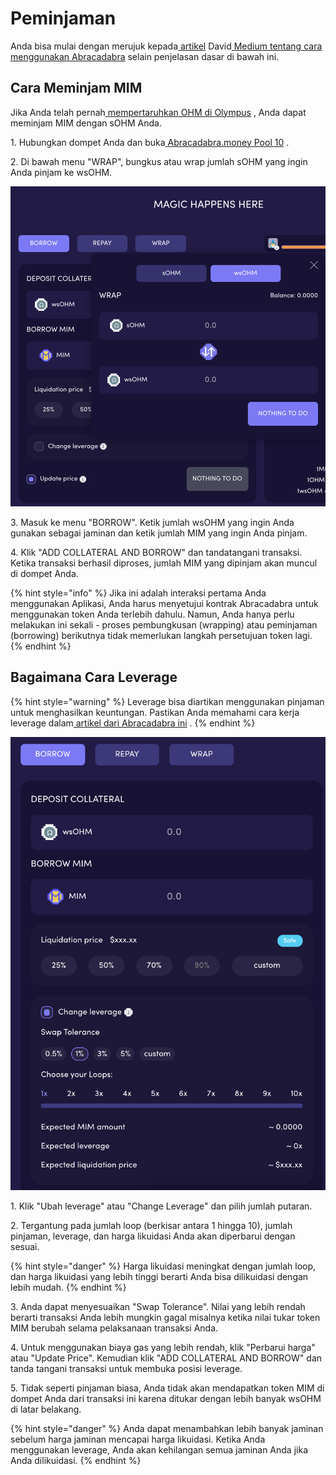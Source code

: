 # Peminjaman

Anda bisa mulai dengan merujuk kepada[ artikel](https://davidgmi.medium.com/how-to-cast-a-magic-spell-to-your-ohm-and-3-3-strategy-using-abracadabra-money-45fc6187f281) David[ Medium tentang cara menggunakan Abracadabra](https://davidgmi.medium.com/how-to-cast-a-magic-spell-to-your-ohm-and-3-3-strategy-using-abracadabra-money-45fc6187f281) selain penjelasan dasar di bawah ini.

## Cara Meminjam MIM

Jika Anda telah pernah[ mempertaruhkan OHM di Olympus](https://docs.olympusdao.finance/using-the-website/staking) , Anda dapat meminjam MIM dengan sOHM Anda.

1\. Hubungkan dompet Anda dan buka[ Abracadabra.money Pool 10](https://abracadabra.money/pool/10) .

2\. Di bawah menu "WRAP", bungkus atau wrap jumlah sOHM yang ingin Anda pinjam ke wsOHM.

![](<../../.gitbook/assets/screen-shot-2021-08-29-at-4.10.42-pm (1).png>)

3\. Masuk ke menu "BORROW". Ketik jumlah wsOHM yang ingin Anda gunakan sebagai jaminan dan ketik jumlah MIM yang ingin Anda pinjam.

4\. Klik "ADD COLLATERAL AND BORROW" dan tandatangani transaksi. Ketika transaksi berhasil diproses, jumlah MIM yang dipinjam akan muncul di dompet Anda.

{% hint style="info" %}
Jika ini adalah interaksi pertama Anda menggunakan Aplikasi, Anda harus menyetujui kontrak Abracadabra untuk menggunakan token Anda terlebih dahulu. Namun, Anda hanya perlu melakukan ini sekali - proses pembungkusan (wrapping) atau peminjaman (borrowing) berikutnya tidak memerlukan langkah persetujuan token lagi.
{% endhint %}

## Bagaimana Cara **Leverage**

{% hint style="warning" %}
Leverage bisa diartikan menggunakan pinjaman untuk menghasilkan keuntungan. Pastikan Anda memahami cara kerja leverage dalam[ artikel dari Abracadabra ini](https://docs.abracadabra.money/intro/leveraged-positions) .
{% endhint %}

![](<../../.gitbook/assets/screen-shot-2021-08-29-at-4.10.54-pm (1) (1).png>)

1\. Klik "Ubah leverage" atau "Change Leverage" dan pilih jumlah putaran.

2\. Tergantung pada jumlah loop (berkisar antara 1 hingga 10), jumlah pinjaman, leverage, dan harga likuidasi Anda akan diperbarui dengan sesuai.

{% hint style="danger" %}
Harga likuidasi meningkat dengan jumlah loop, dan harga likuidasi yang lebih tinggi berarti Anda bisa dilikuidasi dengan lebih mudah.
{% endhint %}

3\. Anda dapat menyesuaikan "Swap Tolerance". Nilai yang lebih rendah berarti transaksi Anda lebih mungkin gagal misalnya ketika nilai tukar token MIM berubah selama pelaksanaan transaksi Anda.

4\. Untuk menggunakan biaya gas yang lebih rendah, klik "Perbarui harga" atau "Update Price". Kemudian klik "ADD COLLATERAL AND BORROW" dan tanda tangani transaksi untuk membuka posisi leverage.

5\. Tidak seperti pinjaman biasa, Anda tidak akan mendapatkan token MIM di dompet Anda dari transaksi ini karena ditukar dengan lebih banyak wsOHM di latar belakang.

{% hint style="danger" %}
Anda dapat menambahkan lebih banyak jaminan sebelum harga jaminan mencapai harga likuidasi. Ketika Anda menggunakan leverage, Anda akan kehilangan semua jaminan Anda jika Anda dilikuidasi.
{% endhint %}
